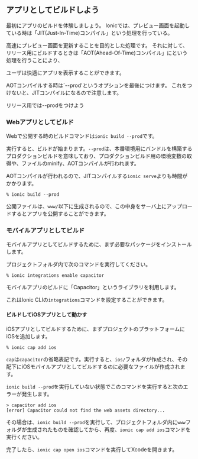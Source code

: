 ## アプリとしてビルドしよう
最初にアプリのビルドを体験しましょう。
Ionicでは、プレビュー画面を起動している時は「JIT(Just-In-Time)コンパイル」という処理を行っている。

高速にプレビュー画面を更新することを目的とした処理です。
それに対して、リリース用にビルドするときは「AOT(Ahead-Of-Time)コンパイル」にという処理を行うことにより、

ユーザは快適にアプリを表示することができます。

AOTコンパイルする時は`--prod'というオプションを最後につけます。
これをつけないと、JITコンパイルになるので注意します。

リリース用では--prodをつけよう

### Webアプリとしてビルド
Webで公開する時のビルドコマンドは`ionic build --prod`です。

実行すると、ビルドが始まります。`--prod`は、本番環境用にバンドルを構築するプロダクションビルドを意味しており、プロダクションビルド用の環境変数の取得や、ファイルのminify、AOTコンパイルが行われます。

AOTコンパイルが行われるので、JITコンパイルする`ionic serve`よりも時間がかかります。

```
% ionic build --prod
```

公開ファイルは、`www/`以下に生成されるので、この中身をサーバ上にアップロードするとアプリを公開することができます。

### モバイルアプリとしてビルド
モバイルアプリとしてビルドするために、まず必要なパッケージをインストールします。

プロジェクトフォルダ内で次のコマンドを実行してください。

```
% ionic integrations enable capacitor
```

モバイルアプリのビルドに「Capacitor」というライブラリを利用します。

これはIonic CLIの`integrations`コマンドを設定することができます。

#### ビルドしてiOSアプリとして動かす
iOSアプリとしてビルドするために、まずプロジェクトのプラットフォームにiOSを追加します。

```
% ionic cap add ios
```

`cap`は`capacitor`の省略表記です。実行すると、`ios/`フォルダが作成され、その配下にiOSモバイルアプリとしてビルドするのに必要なファイルが作成されます。

`ionic build --prod`を実行していない状態でこのコマンドを実行すると次のエラーが発生します。

```
> capacitor add ios
[error] Capacitor could not find the web assets directory...
```

その場合は、`ionic build --prod`を実行して、プロジェクトフォルダ内に`www`フォルダが生成されたものを確認してから、再度、`ionic cap add ios`コマンドを実行ください。

完了したら、`ionic cap open ios`コマンドを実行してXcodeを開きます。

